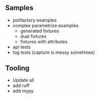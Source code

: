 # 

## Samples

- polifactory examples
- complex parametrize examples
  - generated fixtures
  - dual fixtures
  - fixtures with attributes
- api tests
- log tests (capture is messy sometimes)

## Tooling

- Update all
- add ruff
- add mypy